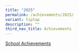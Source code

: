 ```yaml
---
title: "2025"
permalink: /achievements/2025/
variant: tiptap
description: ""
third_nav_title: Achievements
---
```

<p><a href="https://parkviewpri.moe.edu.sg/achievements-2025-school/" rel="noopener nofollow" target="_blank">School Achievements</a>
</p>